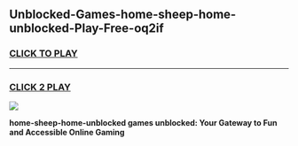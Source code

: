 
## Unblocked-Games-home-sheep-home-unblocked-Play-Free-oq2if
<h3>
<a href="https://premium76.site?title=home-sheep-home-unblocked&ref=12A">CLICK TO PLAY</a></h3>
<hr>

<h3>
<a href="https://premium76.site?title=home-sheep-home-unblocked&ref=12A">CLICK 2 PLAY</a>
  
</h3>

<a href="https://premium76.site?title=home-sheep-home-unblocked&ref=12A"><img src="https://clearcache.store/games.png"></a>


**home-sheep-home-unblocked games unblocked: Your Gateway to Fun and Accessible Online Gaming**
